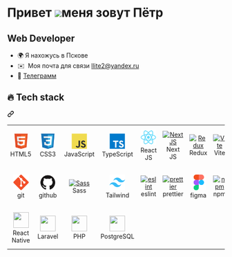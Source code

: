 Привет ![](https://user-images.githubusercontent.com/18350557/176309783-0785949b-9127-417c-8b55-ab5a4333674e.gif)меня зовут Пётр
============================================================================================================================

Web Developer
-------------

* 🌍 Я нахожусь в  Пскове
* ✉️  Моя почта для связи [llite2@yandex.ru](mailto:llite2@yandex.ru)
* 📱 <a href="https://t.me/llite22">Телеграмм</a>

<div class="markdown-heading" dir="auto"><h2 align="left" id="user-content-debabin-stack" class="heading-element" dir="auto">🔥 Tech stack</h2><a id="user-content--tech-stack" class="anchor" aria-label="Permalink: 🔥 Tech stack" href="#-tech-stack"><svg class="octicon octicon-link" viewBox="0 0 16 16" version="1.1" width="16" height="16" aria-hidden="true"><path d="m7.775 3.275 1.25-1.25a3.5 3.5 0 1 1 4.95 4.95l-2.5 2.5a3.5 3.5 0 0 1-4.95 0 .751.751 0 0 1 .018-1.042.751.751 0 0 1 1.042-.018 1.998 1.998 0 0 0 2.83 0l2.5-2.5a2.002 2.002 0 0 0-2.83-2.83l-1.25 1.25a.751.751 0 0 1-1.042-.018.751.751 0 0 1-.018-1.042Zm-4.69 9.64a1.998 1.998 0 0 0 2.83 0l1.25-1.25a.751.751 0 0 1 1.042.018.751.751 0 0 1 .018 1.042l-1.25 1.25a3.5 3.5 0 1 1-4.95-4.95l2.5-2.5a3.5 3.5 0 0 1 4.95 0 .751.751 0 0 1-.018 1.042.751.751 0 0 1-1.042.018 1.998 1.998 0 0 0-2.83 0l-2.5 2.5a1.998 1.998 0 0 0 0 2.83Z"></path></svg></a></div>

<table width=100%>
  <tbody>
    <tr>
          <td align="center" width="110" height="90">
      <a href="#debabin-stack">
        <img src="https://github.com/devicons/devicon/raw/master/icons/html5/html5-original.svg" width="36" height="36" alt="Html5" style="max-width: 100%;">
      </a>
      <br>HTML5
    </td>  
          <td align="center" width="110" height="90"> 
      <a href="#debabin-stack">
        <img src="https://github.com/devicons/devicon/raw/master/icons/css3/css3-original.svg" width="36" height="36" alt="css3" style="max-width: 100%;">
      </a>
      <br>CSS3
    </td>
    <td align="center" width="110" height="90">
      <a href="#debabin-stack">
        <img src="https://raw.githubusercontent.com/devicons/devicon/1119b9f84c0290e0f0b38982099a2bd027a48bf1/icons/javascript/javascript-original.svg" width="36" height="36" alt="javascript" style="max-width: 100%;">
      </a>
      <br>JavaScript
    </td>
    <td align="center" width="110" height="90">
      <a href="#debabin-stack">
        <img src="https://raw.githubusercontent.com/devicons/devicon/1119b9f84c0290e0f0b38982099a2bd027a48bf1/icons/typescript/typescript-original.svg" width="36" height="36" alt="typescript" style="max-width: 100%;">
      </a>
      <br>TypeScript
    </td>
        <td align="center" width="110" height="90">
      <a href="#debabin-stack">
        <img src="https://github.com/devicons/devicon/raw/master/icons/react/react-original.svg" width="36" height="36" alt="React" style="max-width: 100%;">
      </a>
      <br>React JS
    </td>
    <td align="center" width="110" height="90">
      <a href="#debabin-stack">
        <img src="https://raw.githubusercontent.com/samfromaway/samfromaway/master/.github/images/nextjs.png" width="36" height="36" alt="Next JS" style="max-width: 100%;">
      </a>
      <br>Next JS
    </td>
            <td align="center" width="110" height="90">
      <a href="#debabin-stack">
        <img src="https://camo.githubusercontent.com/d8bfd8a9fdd10125b6f78135226375f25c8fecf6c3a7a5ff2138ed09d0663c9f/68747470733a2f2f63646e2e776f726c64766563746f726c6f676f2e636f6d2f6c6f676f732f72656475782e737667" width="36" height="36" alt="Redux">
      </a>
      <br>Redux
    </td>
    <td align="center" width="110" height="90"> 
      <a href="#debabin-stack">
        <img src="https://camo.githubusercontent.com/118beaba8872ecd1cc0fa048abc853d8a1717a549bd2627eade643e4a5fd66d3/68747470733a2f2f766974656a732e6465762f6c6f676f2e737667" width="36" height="36" alt="Vite" style="max-width: 100%;">
      </a>
      <br>Vite
    </td>
  </tr>
    <tr>
          <td align="center" width="110" height="90">
      <a href="#debabin-stack">
        <img src="https://raw.githubusercontent.com/devicons/devicon/1119b9f84c0290e0f0b38982099a2bd027a48bf1/icons/git/git-original.svg" width="36" height="36" alt="git" style="max-width: 100%;">
      </a>
      <br>git
    </td>
          <td align="center" width="110" height="90"> 
      <a href="#debabin-stack">
        <img src="https://github.com/devicons/devicon/raw/master/icons/github/github-original.svg" width="36" height="36" alt="github" style="max-width: 100%;">
      </a>
      <br>github
    </td>
          <td align="center" width="110" height="90">
      <a href="#debabin-stack">
        <img src="https://camo.githubusercontent.com/e41ce10504c2e55c314230f99e140a8bbe8bba6d054188ae5919c2dac8dbf01b/68747470733a2f2f6272616e646570732e636f6d2f69636f6e2d646f776e6c6f61642f532f536173732d69636f6e2d766563746f722d30342e737667" width="36" height="36" alt="Sass">
      </a>
      <br>Sass
    </td>
    <td align="center" width="110" height="90">
      <a href="#debabin-stack">
        <img src="https://github.com/devicons/devicon/raw/master/icons/tailwindcss/tailwindcss-original.svg" width="36" height="36" alt="Tailwind" style="max-width: 100%;">
      </a>
      <br>Tailwind
    </td>
          <td align="center" width="110" height="90">
      <a href="#debabin-stack">
        <img src="https://camo.githubusercontent.com/027272d1c5f7619685d747ab7eb2c5b35113d3eb1ab0df5f2fb75aa17f2aea66/68747470733a2f2f6272616e646570732e636f6d2f69636f6e2d646f776e6c6f61642f452f45736c696e742d69636f6e2d766563746f722d30322e737667" width="36" height="36" alt="eslint">
      </a>
      <br>eslint
    </td>
    <td align="center" width="110" height="90">
      <a href="#debabin-stack">
        <img src="https://camo.githubusercontent.com/6c8d72f388e2d6b04f54e4728fc0ec659585f16fa9cdedbbd651ea4a621d0378/68747470733a2f2f6272616e646570732e636f6d2f69636f6e2d646f776e6c6f61642f502f50726574746965722d69636f6e2d766563746f722d30322e737667" width="36" height="36" alt="prettier">
      </a>
      <br>prettier
    </td>
      <td align="center" width="110" height="90">
      <a href="#debabin-stack">
        <img src="https://raw.githubusercontent.com/devicons/devicon/1119b9f84c0290e0f0b38982099a2bd027a48bf1/icons/figma/figma-original.svg" width="36" height="36" alt="figma" style="max-width: 100%;">
      </a>
      <br>figma
    </td>
    <td align="center" width="110" height="90"> 
      <a href="#debabin-stack">
        <img src="https://camo.githubusercontent.com/b24b1e3ca056dfeba88c675fe30e1f5b3ed60313842016220ea6e7c91ba00f52/68747470733a2f2f6272616e646570732e636f6d2f69636f6e2d646f776e6c6f61642f4e2f4e706d2d69636f6e2d766563746f722d30352e737667" width="36" height="36" alt="npm" data-canonical-src="https://brandeps.com/icon-download/N/Npm-icon-vector-05.svg" style="max-width: 100%;">
      </a>
      <br>npm
    </td>
  </tr>
    <tr>
          <td align="center" width="110" height="90">
      <a href="#debabin-stack">
        <img src="https://camo.githubusercontent.com/212ba676406aa8f4ae82be6336716539a3a032d5ee9e11a94925a8291cdfee87/68747470733a2f2f6272616e646c6f676f732e6e65742f77702d636f6e74656e742f75706c6f6164732f323032302f30392f72656163742d6c6f676f2e706e67" width="36" height="36">
      </a>
      <br>React Native
    </td>
                <td align="center" width="110" height="90">
      <a href="#debabin-stack">
        <img src="https://www.svgrepo.com/show/376332/laravel.svg" width="36" height="36">
      </a>
      <br>Laravel
    </td>
    </td>
                <td align="center" width="110" height="90">
      <a href="#debabin-stack">
        <img src="https://www.svgrepo.com/show/373969/php2.svg" width="36" height="36">
      </a>
      <br>PHP
    </td>
      <td align="center" width="110" height="90">
      <a href="#debabin-stack">
        <img src="https://www.svgrepo.com/show/354200/postgresql.svg" width="36" height="36">
      </a>
      <br>PostgreSQL
    </td>
    </tr>
      </tbody>
</table>
